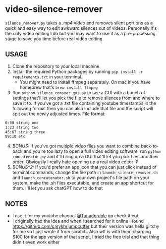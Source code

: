 # video-silence-remover

`silence_remover.py` takes a .mp4 video and removes silent portions as a quick and easy way to edit awkward silences out of videos. Personally it's the only video editing I do but you may want to use it as a pre-processing stage to save you time before real video editing.

## USAGE

1. Clone the repository to your local machine.
2. Install the required Python packages by running `pip install -r requirements.txt` in your terminal.
	- You might need to install ffmpeg separately. On mac if you have homebrew that's `brew install ffmpeg`
3. Run `python silence_remover_gui.py` to see a GUI with a bunch of settings that'll let you pick the file to remove silences from and where to save it to. If you've got a .txt file containing youtube timestamps in the following format then you can also include that file and the script will spit out the newly adjusted times. File format:
```txt
0:00 string one
1:23 string two
45:67 string three
89:10 etc
```
4. *BONUS:* If you've got multiple video files you want to combine back-to-back and you're too lazy to open a full video editing software, run `python concatenator.py` and it'll bring up a GUI that'll let you pick files and their order. Obviously I really hate opening up a real video editor :P
5. *BONUS^2:* If you'd prefer an app icon that you can just click instead of terminal commands, change the file path in `launch_silence_remover.sh` and `launch_concatenator.sh` to your own project's file path on your system, make the .sh files executable, and create an app shortcut for them. I'll let you ask chatGPT how to do that

 ## NOTES
- I use it for my youtube channel [@Tunadorable](https://www.youtube.com/channel/UCeQhm8DwHBg_YEYY0KGM1GQ) go check it out
- I originally had the idea and when I searched for it online I found https://github.com/carykh/jumpcutter but their version was hella glitchy for me so I just wrote it from scratch. Also wtf is with them charging $100 for the app version of that script, I tried the free trial and that thing didn't even work either